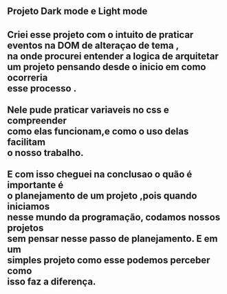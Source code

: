 <h2>Projeto Dark mode e Light mode<h2>
<p>
Criei esse projeto com o intuito de praticar <br>
eventos na DOM de alteraçao de tema ,<br>
na onde procurei entender a logica de arquitetar <br>
um projeto pensando desde o inicio em como ocorreria <br>
esse processo .<br><br>
Nele pude praticar variaveis no css e compreender<br>
como elas funcionam,e como o uso delas facilitam<br>
o nosso trabalho.<br><br>
E com isso cheguei na conclusao o quão é importante é<br>
o planejamento de um projeto ,pois quando iniciamos<br> 
nesse mundo da programação, codamos nossos projetos<br>
sem pensar nesse passo de planejamento. E em um <br>
simples projeto como esse podemos perceber como <br>
isso faz a diferença. 
<p>
